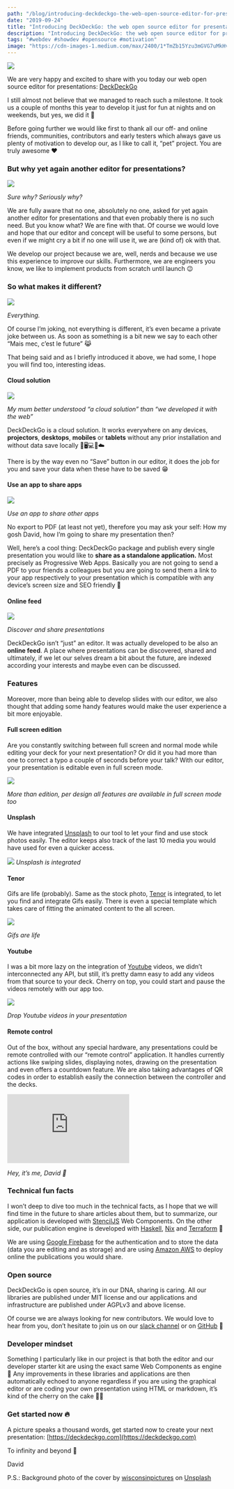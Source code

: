 ```yaml
---
path: "/blog/introducing-deckdeckgo-the-web-open-source-editor-for-presentations"
date: "2019-09-24"
title: "Introducing DeckDeckGo: the web open source editor for presentations"
description: "Introducing DeckDeckGo: the web open source editor for presentations"
tags: "#webdev #showdev #opensource #motivation"
image: "https://cdn-images-1.medium.com/max/2400/1*TmZb15Yzu3mGVG7uMkHvHw.png"
---
```


![](https://cdn-images-1.medium.com/max/2400/1*TmZb15Yzu3mGVG7uMkHvHw.png)

We are very happy and excited to share with you today our web open source editor for presentations: [DeckDeckGo](https://beta.deckdeckgo.com)

I still almost not believe that we managed to reach such a milestone. It took us a couple of months this year to develop it just for fun at nights and on weekends,  but yes, we did it  🎉

Before going further we would like first to thank all our off- and online friends, communities, contributors and early testers which always gave us plenty of motivation to develop our, as I like to call it, “pet” project. You are truly awesome ❤️

### But why yet again another editor for presentations?

![](https://cdn-images-1.medium.com/max/1600/1*Ireg4JWSR6Se4c_UP8iJ6w.gif)

*Sure why? Seriously why?*

We are fully aware that no one, absolutely no one, asked for yet again another editor for presentations and that even probably there is no such need. But you know what? We are fine with that. Of course we would love and hope that our editor and concept will be useful to some persons, but even if we might cry a bit if no one will use it, we are (kind of) ok with that. 

We develop our project because we are, well, nerds and because we use this experience to improve our skills. Furthermore, we are engineers you know, we like to implement products from scratch until launch 😉

### So what makes it different?

![](https://cdn-images-1.medium.com/max/1600/1*MNW_kIkOJqNvRGBRFNIbfg.gif)

*Everything.*

Of course I’m joking, not everything is different, it’s even became a private joke between us. As soon as something is a bit new we say to each other “Mais mec, c’est le future” 😹

That being said and as I briefly introduced it above, we had some, I hope you will find too, interesting ideas. 

#### Cloud solution

![](https://cdn-images-1.medium.com/max/1600/1*9odqQrlsXeP0zykRe3lyaQ.gif)

*My mum better understood “a cloud solution” than “we developed it with the web”*

DeckDeckGo is a cloud solution. It works everywhere on any devices, **projectors**, **desktops**, **mobiles** or **tablets** without any prior installation and without data save locally 🎥🖥️💻📱☁️

There is by the way even no “Save” button in our editor, it does the job for you and save your data when these have to be saved 😁

#### Use an app to share apps

![](https://cdn-images-1.medium.com/max/1600/1*4sMOauhgBsqV4wZzJ3fZqA.gif)

*Use an app to share other apps*

No export to PDF (at least not yet), therefore you may ask your self: How my gosh David, how I’m going to share my presentation then?

Well, here’s a cool thing: DeckDeckGo package and publish every single presentation you would like to **share as a standalone application.** Most precisely as Progressive Web Apps. Basically you are not going to send a PDF to your friends a colleagues but you are going to send them a link to your app respectively to your presentation which is compatible with any device’s screen size and SEO friendly 🚀

#### Online feed

![](https://cdn-images-1.medium.com/max/1600/1*QyNE4kixGi60FyZ8Y0we2Q.gif)

*Discover and share presentations*

DeckDeckGo isn’t “just” an editor. It was actually developed to be also an **online feed**. A place where presentations can be discovered, shared and ultimately, if we let our selves dream a bit about the future, are indexed according your interests and maybe even can be discussed.

### Features

Moreover, more than being able to develop slides with our editor, we also thought that adding some handy features would make the user experience a bit more enjoyable.

#### Full screen edition

Are you constantly switching between full screen and normal mode while editing your deck for your next presentation? Or did it you had more than one to correct a typo a couple of seconds before your talk? With our editor, your presentation is editable even in full screen mode.

![](https://cdn-images-1.medium.com/max/1600/1*QM9ylLr7Tzj8ZYE-ZJUXoA.gif)

*More than edition, per design all features are available in full screen mode too*

#### Unsplash

We have integrated [Unsplash](https://unsplash.com/) to our tool to let your find and use stock photos easily. The editor keeps also track of the last 10 media you would have used for even a quicker access.

![](https://cdn-images-1.medium.com/max/1600/1*_rEqbFfwTocrElky3mLJQA.gif)
*Unsplash is integrated*

#### Tenor

Gifs are life (probably). Same as the stock photo, [Tenor](https://tenor.com/) is integrated, to let you find and integrate Gifs easily. There is even a special template which takes care of fitting the animated content to the all screen.

![](https://cdn-images-1.medium.com/max/1600/1*bsyb3eakx7dcvI2CftHEzw.gif)

*Gifs are life*

#### Youtube

I was a bit more lazy on the integration of [Youtube](https://www.youtube.com) videos, we didn’t interconnected any API, but still, it’s pretty damn easy to add any videos from that source to your deck. Cherry on top, you could start and pause the videos remotely with our app too.

![](https://cdn-images-1.medium.com/max/1600/1*lyVzJnkv2MzOKCCRaSfkMg.gif)

*Drop Youtube videos in your presentation*

#### Remote control

Out of the box, without any special hardware, any presentations could be remote controlled with our “remote control” application. It handles currently actions like swiping slides, displaying notes, drawing on the presentation and even offers a countdown feature. We are also taking advantages of QR codes in order to establish easily the connection between the controller and the decks.

<iframe width="280" height="158" src="https://www.youtube.com/embed/3o3oGBTTRSs" frameborder="0" allow="accelerometer; autoplay; encrypted-media; gyroscope; picture-in-picture" allowfullscreen></iframe
<br/>

*Hey, it’s me, David 👋*

### Technical fun facts

I won’t deep to dive too much in the technical facts, as I hope that we will find time in the future to share articles about them, but to summarize, our application is developed with [StencilJS](http://stenciljs.com) Web Components. On the other side, our publication engine is developed with [Haskell](https://www.haskell.org), [Nix](https://nixos.org/nix/) and [Terraform](https://www.terraform.io) 🚀

We are using [Google Firebase](https://firebase.google.com/) for the authentication and to store the data (data you are editing and as storage) and are using [Amazon AWS](https://aws.amazon.com/) to deploy online the publications you would share.

### Open source

DeckDeckGo is open source, it’s in our DNA, sharing is caring. All our libraries are published under MIT license and our applications and infrastructure are published under AGPLv3 and above license.

Of course we are always looking for new contributors. We would love to hear from you, don’t hesitate to join us on our [slack channel](https://join.slack.com/t/deckdeckgo/shared_invite/enQtNzM0NjMwOTc3NTI0LTBlNmFhODNhYmRkMWUxZmU4ZTQ2MDJiNjlmYWZiODNjMDU5OGRjYThlZmZjMTc5YmQ3MzUzMDlhMzk0ZDgzMDY) or on [GitHub](https://github.com/deckgo/deckdeckgo) 🙏

### Developer mindset

Something I particularly like in our project is that both the editor and our developer starter kit are using the exact same Web Components as engine 🤪 Any improvements in these libraries and applications are then automatically echoed to anyone regardless if you are using the graphical editor or are coding your own presentation using HTML or markdown, it’s kind of the cherry on the cake 🍒🎂

### Get started now 🔥

A picture speaks a thousand words, get started now to create your next presentation: [https://deckdeckgo.com](https://deckdeckgo.com)

To infinity and beyond 🚀

David

P.S.: Background photo of the cover by [wisconsinpictures](https://unsplash.com/@wisconsinpictures?utm_source=unsplash&utm_medium=referral&utm_content=creditCopyText) on [Unsplash](https://unsplash.com/?utm_source=unsplash&utm_medium=referral&utm_content=creditCopyText)
